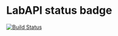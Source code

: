 # LabAPI status badge

[![Build Status](https://dev.azure.com/sunharry/LabAPI%20Too/_apis/build/status/sunharrygit.LabAPI?branchName=master)](https://dev.azure.com/sunharry/LabAPI%20Too/_build/latest?definitionId=7&branchName=master)
